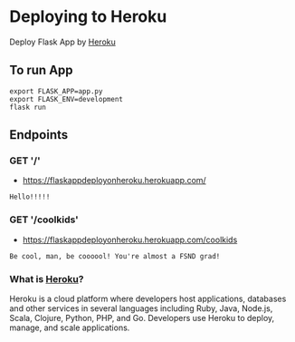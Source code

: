 # Deploying to Heroku
Deploy Flask App by [Heroku](wwww.heroku.com)

## To run App
```
export FLASK_APP=app.py
export FLASK_ENV=development
flask run
```

## Endpoints

### GET '/'
- https://flaskappdeployonheroku.herokuapp.com/
```
Hello!!!!!
```

### GET '/coolkids'
- https://flaskappdeployonheroku.herokuapp.com/coolkids
```
Be cool, man, be coooool! You're almost a FSND grad!
```

### What is [Heroku](wwww.heroku.com)?
Heroku is a cloud platform where developers host applications, databases and other services in several languages including Ruby, Java, Node.js, Scala, Clojure, Python, PHP, and Go. Developers use Heroku to deploy, manage, and scale applications.

